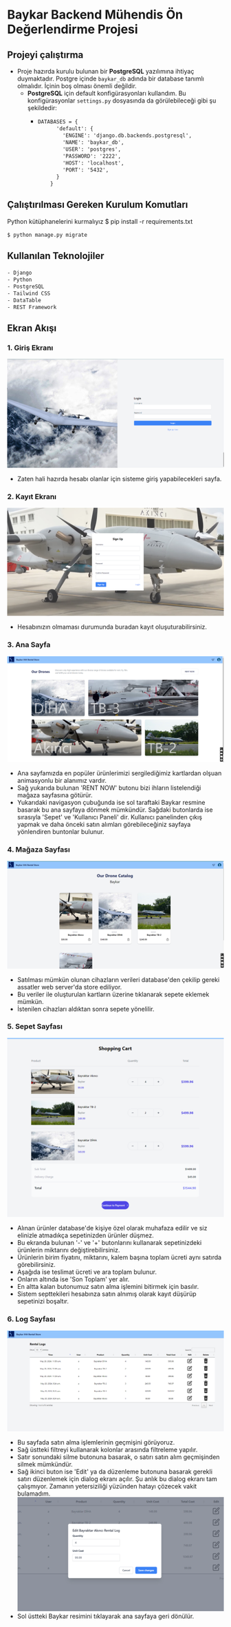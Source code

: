 # Baykar Backend Mühendis Ön Değerlendirme Projesi

## Projeyi çalıştırma

- Proje hazırda kurulu bulunan bir **PostgreSQL** yazılımına ihtiyaç duymaktadır. Postgre içinde `baykar_db` adında bir
  database tanımlı olmalıdır. İçinin boş olması önemli değildir.
    - **PostgreSQL** için default konfigürasyonları kullandım. Bu konfigürasyonlar `settings.py` dosyasında da
      görülebileceği gibi şu şekildedir:
        -     DATABASES = {
                    'default': {
                      'ENGINE': 'django.db.backends.postgresql',
                      'NAME': 'baykar_db',
                      'USER': 'postgres',
                      'PASSWORD': '2222',
                      'HOST': 'localhost',
                      'PORT': '5432',
                    }
                  }

## Çalıştırılması Gereken Kurulum Komutları

Python kütüphanelerini kurmalıyız
$ pip install -r requirements.txt

    $ python manage.py migrate 

## Kullanılan Teknolojiler

    - Django
    - Python
    - PostgreSQL
    - Tailwind CSS
    - DataTable
    - REST Framework

## Ekran Akışı

### 1. Giriş Ekranı

![login page](screenshots/login_page_ss.png)

- Zaten hali hazırda hesabı olanlar için sisteme giriş yapabilecekleri sayfa.

### 2. Kayıt Ekranı

![signup page](screenshots/signup_page_ss.png)

- Hesabınızın olmaması durumunda buradan kayıt oluşuturabilirsiniz.

### 3. Ana Sayfa

![home page](screenshots/home_page_ss.png)

- Ana sayfamızda en popüler ürünlerimizi sergilediğimiz kartlardan olşuan animasyonlu bir alanımız vardır.
- Sağ yukarıda bulunan 'RENT NOW' butonu bizi ihların listelendiği mağaza sayfasına götürür.
- Yukarıdaki navigasyon çubuğunda ise sol taraftaki Baykar resmine basarak bu ana sayfaya dönmek mümkündür.
  Sağdaki butonlarda ise sırasıyla 'Sepet' ve 'Kullanıcı Paneli' dir. Kullanıcı panelinden çıkış yapmak ve
  daha önceki satın alımları görebileceğiniz sayfaya yönlendiren buntonlar bulunur.

### 4. Mağaza Sayfası

![store page](screenshots/store_page_ss.png)

- Satılması mümkün olunan cihazların verileri database'den çekilip gereki assatler web server'da store ediliyor.
- Bu veriler ile oluşturulan kartların üzerine tıklanarak sepete eklemek mümkün.
- İstenilen cihazları aldıktan sonra sepete yönelilir.

### 5. Sepet Sayfası

![cart page](screenshots/cart_page_ss.png)

- Alınan ürünler database'de kişiye özel olarak muhafaza edilir ve siz elinizle atmadıkça sepetinizden ürünler düşmez.
- Bu ekranda bulunan '-' ve '+' butonlarını kullanarak sepetinizdeki ürünlerin miktarını değiştirebilirsiniz.
- Ürünlerin birim fiyatını, miktarını, kalem başına toplam ücreti aynı satırda görebilirsiniz.
- Aşağıda ise teslimat ücreti ve ara toplam bulunur.
- Onların altında ise 'Son Toplam' yer alır.
- En altta kalan butonumuz satın alma işlemini bitirmek için basılır.
- Sistem septtekileri hesabınza satın alnımış olarak kayıt düşürüp sepetinizi boşaltır.

### 6. Log Sayfası

![log page](screenshots/rental_log_page_ss.png)

- Bu sayfada satın alma işlemlerinin geçmişini görüyoruz.
- Sağ üstteki filtreyi kullanarak kolonlar arasında filtreleme yapılır.
- Satır sonundaki silme butonuna basarak, o satırı satın alım geçmişinden silmek mümkündür.
- Sağ ikinci buton ise 'Edit' ya da düzenleme butonuna basarak gerekli satırı düzenlemek için dialog ekranı açılır.
  Şu anlık bu dialog ekranı tam çalışmıyor. Zamanın yetersiziliği yüzünden hatayı çözecek vakit bulamadım.
  ![img.png](screenshots/rental_log_page_dialog_ss.png)
- Sol üstteki Baykar resimini tıklayarak ana sayfaya geri dönülür.


